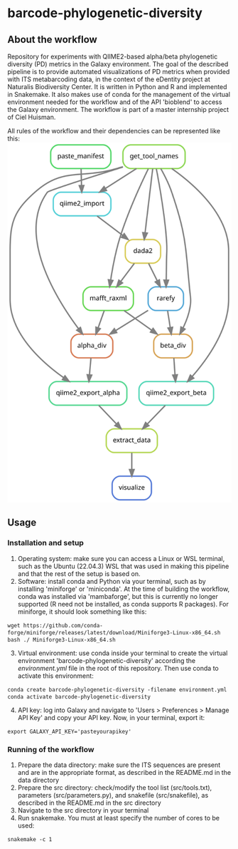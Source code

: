 # barcode-phylogenetic-diversity
## About the workflow
Repository for experiments with QIIME2-based alpha/beta phylogenetic diversity (PD) metrics in the Galaxy environment.
The goal of the described pipeline is to provide automated visualizations of PD metrics when provided with 
ITS metabarcoding data, in the context of the eDentity project at Naturalis Biodiversity Center. It is written 
in Python and R and implemented in Snakemake. It also makes use of conda for the management of the virtual environment
needed for the workflow and of the API 'bioblend' to access the Galaxy environment. The workflow is part of 
a master internship project of Ciel Huisman.

All rules of the workflow and their dependencies can be represented like this:
![DAG of entire workflow.](https://github.com/naturalis/barcode-phylogenetic-diversity/blob/main/full_dag.svg)

## Usage
### Installation and setup
1. Operating system: make sure you can access a Linux or WSL terminal, such as the Ubuntu (22.04.3) WSL that was used 
in making this pipeline and that the rest of the setup is based on.
2. Software: install conda and Python via your terminal, such as by installing 'miniforge' or 'miniconda'. At 
the time of building the workflow, conda was installed via 'mambaforge', but this is currently no longer supported 
(R need not be installed, as conda supports R packages). For miniforge, it should look something like this:
```
wget https://github.com/conda-forge/miniforge/releases/latest/download/Miniforge3-Linux-x86_64.sh
bash ./ Miniforge3-Linux-x86_64.sh
```
3. Virtual environment: use conda inside your terminal to create the virtual environment 
'barcode-phylogenetic-diversity' according the _environment.yml_ file in the root of this repository. Then use conda 
to activate this environment:
```
conda create barcode-phylogenetic-diversity -filename environment.yml
conda activate barcode-phylogenetic-diversity
```
4. API key: log into Galaxy and navigate to 'Users > Preferences > Manage API Key' and copy
your API key. Now, in your terminal, export it:
```
export GALAXY_API_KEY='pasteyourapikey'
```

### Running of the workflow 
1. Prepare the data directory: make sure the ITS sequences are present and are in the appropriate format, 
as described in the README.md in the data directory
2. Prepare the src directory: check/modify the tool list (src/tools.txt), parameters (src/parameters.py), 
and snakefile (src/snakefile), as described in the README.md in the src directory 
3. Navigate to the src directory in your terminal
4. Run snakemake. You must at least specify the number of cores to be used:

```
snakemake -c 1
```